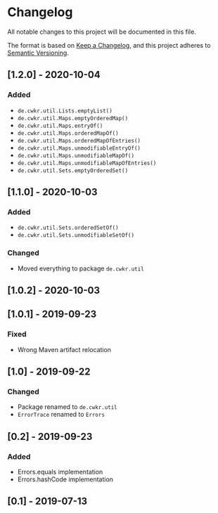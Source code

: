 # Changelog

All notable changes to this project will be documented in this file.

The format is based on [Keep a Changelog](https://keepachangelog.com/en/1.0.0/),
and this project adheres to [Semantic Versioning](https://semver.org/spec/v2.0.0.html).


## [1.2.0] - 2020-10-04

### Added

- `de.cwkr.util.Lists.emptyList()`
- `de.cwkr.util.Maps.emptyOrderedMap()`
- `de.cwkr.util.Maps.entryOf()`
- `de.cwkr.util.Maps.orderedMapOf()`
- `de.cwkr.util.Maps.orderedMapOfEntries()`
- `de.cwkr.util.Maps.unmodifiableEntryOf()`
- `de.cwkr.util.Maps.unmodifiableMapOf()`
- `de.cwkr.util.Maps.unmodifiableMapOfEntries()`
- `de.cwkr.util.Sets.emptyOrderedSet()`


## [1.1.0] - 2020-10-03

### Added

- `de.cwkr.util.Sets.orderedSetOf()`
- `de.cwkr.util.Sets.unmodifiableSetOf()`

### Changed

- Moved everything to package `de.cwkr.util`


## [1.0.2] - 2020-10-03


## [1.0.1] - 2019-09-23

### Fixed

- Wrong Maven artifact relocation


## [1.0] - 2019-09-22

### Changed

- Package renamed to `de.cwkr.util`
- `ErrorTrace` renamed to `Errors`


## [0.2] - 2019-09-23

### Added

- Errors.equals implementation
- Errors.hashCode implementation


## [0.1] - 2019-07-13
